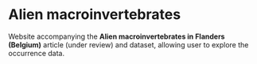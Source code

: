 # Alien macroinvertebrates

Website accompanying the **Alien macroinvertebrates in Flanders (Belgium)** article (under review) and dataset, allowing user to explore the occurrence data.
